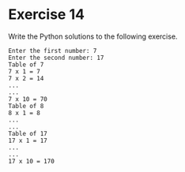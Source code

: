 # Exercise 14

Write the Python solutions to the following exercise.

```
Enter the first number: 7
Enter the second number: 17
Table of 7
7 x 1 = 7
7 x 2 = 14
...
...
7 x 10 = 70
Table of 8
8 x 1 = 8
...
...
Table of 17
17 x 1 = 17
...
...
17 x 10 = 170
```
